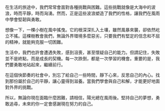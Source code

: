 在生活的旅途中，我們常常會面對各種挑戰與困難。這些挑戰就像是大海中的波浪，時而平靜，時而洶湧。然而，正是這些波浪塑造了我們的性格，讓我們在風雨中學會堅韌與勇敢。

想像一下，一棵小樹在風中搖曳。它的根深深扎入土壤，雖然風暴來襲，卻依然屹立不搖。這棵樹教會我們，無論外界環境多麼惡劣，只要我們有堅定的信念和不屈的精神，就能夠克服一切困難。

生活中，我們也許會遭遇失敗，感到沮喪，甚至懷疑自己的能力。但請記住，失敗並不是終點，而是成長的契機。每一次跌倒，都是一次學習的機會。重要的是，我們要勇敢地站起來，繼續前行。

在這個快節奏的社會中，別忘了給自己一些時間，靜下心來，反思自己的內心。找到那份屬於自己的平靜，讓心靈得到滋養。當我們學會與自己和解，才能更好地面對外界的挑戰。

所以，無論你現在面臨什麼困難，請相信，陽光總在風雨後。堅持自己的夢想，勇敢追尋，未來的你一定會感謝現在努力的自己。